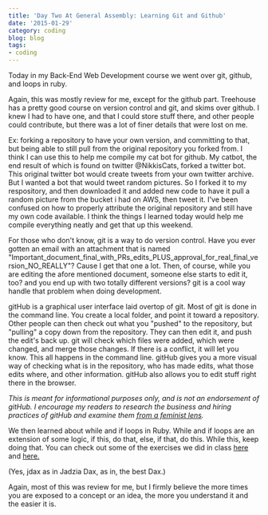 ```yaml
---
title: 'Day Two At General Assembly: Learning Git and Github'
date: '2015-01-29'
category: coding
blog: blog
tags:
- coding
---
```


Today in my Back-End Web Development course we went over git, github, and loops in ruby.

Again, this was mostly review for me, except for the github part. Treehouse has a pretty good course on version control and git, and skims over github. I knew I had to have one, and that I could store stuff there, and other people could contribute, but there was a lot of finer details that were lost on me.

<!--more-->

Ex: forking a repository to have your own version, and committing to that, but being able to still pull from the original repository you forked from. I think I can use this to help me compile my cat bot for github. My catbot, the end result of which is found on twitter @NikkisCats, forked a twitter bot. This original twitter bot would create tweets from your own twitter archive. But I wanted a bot that would tweet random pictures. So I forked it to my respository, and then downloaded it and added new code to have it pull a random picture from the bucket i had on AWS, then tweet it. I've been confused on how to properly attribute the original repository and still have my own code available. I think the things I learned today would help me compile everything neatly and get that up this weekend.

For those who don't know, git is a way to do version control. Have you ever gotten an email with an attachment that is named "Important_document_final_with_PRs_edits_PLUS_approval_for_real_final_version_NO_REALLY"? Cause I get that one a lot. Then, of course, while you are editing the afore mentioned document, someone else starts to edit it, too? and you end up with two totally different versions? git is a cool way handle that problem when doing development.

gitHub is a graphical user interface laid overtop of git. Most of git is done in the command line. You create a local folder, and point it toward a repository. Other people can then check out what you "pushed" to the repository, but "pulling" a copy down from the repository. They can then edit it, and push the edit's back up. git will check which files were added, which were changed, and merge those changes. If there is a conflict, it will let you know. This all happens in the command line. gitHub gives you a more visual way of checking what is in the repository, who has made edits, what those edits where, and other information. gitHub also allows you to edit stuff right there in the browser.

<em>This is meant for informational purposes only, and is not an endorsement of gitHub. I encourage my readers to research the business and hiring practices of gitHub and examine them <a href="http://lmgtfy.com/?q=sexism+github#" target="_blank">from a feminist lens</a>. </em>

We then learned about while and if loops in Ruby. While and if loops are an extension of some logic, if this, do that, else, if that, do this. While this, keep doing that. You can check out some of the exercises we did in class <a href="https://github.com/jdax/BEWD_DC_JAN2015/blob/master/class02/nikki/guess.rb" target="_blank">here</a> and <a href="https://github.com/jdax/BEWD_DC_JAN2015/blob/master/class02/nikki/vote.rb" target="_blank">here.</a>

(Yes, jdax as in Jadzia Dax, as in, the best Dax.)

Again, most of this was review for me, but I firmly believe the more times you are exposed to a concept or an idea, the more you understand it and the easier it is.
